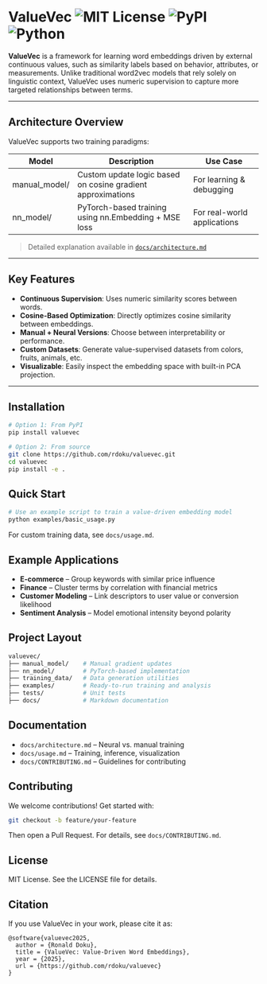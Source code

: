 # ValueVec ![MIT License](https://img.shields.io/badge/license-MIT-green) ![PyPI](https://img.shields.io/pypi/v/valuevec) ![Python](https://img.shields.io/pypi/pyversions/valuevec)

**ValueVec** is a framework for learning word embeddings driven by external continuous values, such as similarity labels based on behavior, attributes, or measurements. Unlike traditional word2vec models that rely solely on linguistic context, ValueVec uses numeric supervision to capture more targeted relationships between terms.

---

## Architecture Overview

ValueVec supports two training paradigms:

| Model         | Description                                                 | Use Case                    |
| ------------- | ----------------------------------------------------------- | --------------------------- |
| manual_model/ | Custom update logic based on cosine gradient approximations | For learning & debugging    |
| nn_model/     | PyTorch-based training using nn.Embedding + MSE loss        | For real-world applications |

> Detailed explanation available in [`docs/architecture.md`](docs/architecture.md)

---

## Key Features

- **Continuous Supervision**: Uses numeric similarity scores between words.
- **Cosine-Based Optimization**: Directly optimizes cosine similarity between embeddings.
- **Manual + Neural Versions**: Choose between interpretability or performance.
- **Custom Datasets**: Generate value-supervised datasets from colors, fruits, animals, etc.
- **Visualizable**: Easily inspect the embedding space with built-in PCA projection.

---

## Installation

```bash
# Option 1: From PyPI
pip install valuevec

# Option 2: From source
git clone https://github.com/rdoku/valuevec.git
cd valuevec
pip install -e .
```

## Quick Start

```bash
# Use an example script to train a value-driven embedding model
python examples/basic_usage.py
```

For custom training data, see `docs/usage.md`.

## Example Applications

- **E-commerce** – Group keywords with similar price influence
- **Finance** – Cluster terms by correlation with financial metrics
- **Customer Modeling** – Link descriptors to user value or conversion likelihood
- **Sentiment Analysis** – Model emotional intensity beyond polarity

## Project Layout

```bash
valuevec/
├── manual_model/    # Manual gradient updates
├── nn_model/        # PyTorch-based implementation
├── training_data/   # Data generation utilities
├── examples/        # Ready-to-run training and analysis
├── tests/           # Unit tests
├── docs/            # Markdown documentation
```

## Documentation

- `docs/architecture.md` – Neural vs. manual training
- `docs/usage.md` – Training, inference, visualization
- `docs/CONTRIBUTING.md` – Guidelines for contributing

## Contributing

We welcome contributions! Get started with:

```bash
git checkout -b feature/your-feature
```

Then open a Pull Request. For details, see `docs/CONTRIBUTING.md`.

## License

MIT License. See the LICENSE file for details.

## Citation

If you use ValueVec in your work, please cite it as:

```
@software{valuevec2025,
  author = {Ronald Doku},
  title = {ValueVec: Value-Driven Word Embeddings},
  year = {2025},
  url = {https://github.com/rdoku/valuevec}
}
```
